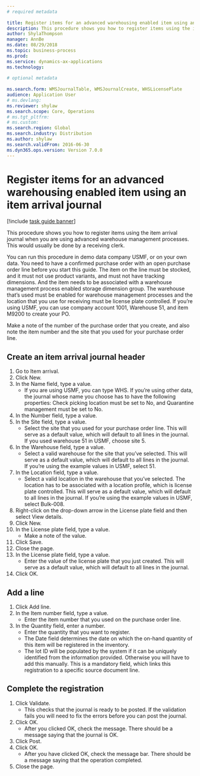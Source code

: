 ```yaml
--- 
# required metadata 
 
title: Register items for an advanced warehousing enabled item using an item arrival journal
description: This procedure shows you how to register items using the item arrival journal when you are using advanced warehouse management processes. 
author: ShylaThompson
manager: AnnBe 
ms.date: 08/29/2018
ms.topic: business-process 
ms.prod:  
ms.service: dynamics-ax-applications 
ms.technology:  
 
# optional metadata 
 
ms.search.form: WMSJournalTable, WMSJournalCreate, WHSLicensePlate   
audience: Application User 
# ms.devlang:  
ms.reviewer: shylaw
ms.search.scope: Core, Operations 
# ms.tgt_pltfrm:  
# ms.custom:  
ms.search.region: Global
ms.search.industry: Distribution
ms.author: shylaw
ms.search.validFrom: 2016-06-30 
ms.dyn365.ops.version: Version 7.0.0 
---
```

# Register items for an advanced warehousing enabled item using an item arrival journal

[!include [task guide banner](../../includes/task-guide-banner.md)]

This procedure shows you how to register items using the item arrival journal when you are using advanced warehouse management processes. This would usually be done by a receiving clerk. 

You can run this procedure in demo data company USMF, or on your own data. You need to have a confirmed purchase order with an open purchase order line before you start this guide. The item on the line must be stocked, and it must not use product variants, and must not have tracking dimensions. And the item needs to be associated with a warehouse management process enabled storage dimension group. The warehouse that’s used must be enabled for warehouse management processes and the location that you use for receiving must be license plate controlled. If you’re using USMF, you can use company account 1001, Warehouse 51, and item M9200 to create your PO. 

Make a note of the number of the purchase order that you create, and also note the item number and the site that you used for your purchase order line.


## Create an item arrival journal header
1. Go to Item arrival.
2. Click New.
3. In the Name field, type a value.
    * If you are using USMF, you can type WHS. If you’re using other data, the journal whose name you choose has to have the following properties: Check picking location must be set to No, and Quarantine management must be set to No.  
4. In the Number field, type a value.
5. In the Site field, type a value.
    * Select the site that you used for your purchase order line. This will serve as a default value, which will default to all lines in the journal. If you used warehouse 51 in USMF, choose site 5.  
6. In the Warehouse field, type a value.
    * Select a valid warehouse for the site that you’ve selected. This will serve as a default value, which will default to all lines in the journal. If you’re using the example values in USMF, select 51.  
7. In the Location field, type a value.
    * Select a valid location in the warehouse that you’ve selected. The location has to be associated with a location profile, which is license plate controlled. This will serve as a default value, which will default to all lines in the journal. If you’re using the example values in USMF, select Bulk-008.  
8. Right-click on the drop-down arrow in the License plate field and then select View details.
9. Click New.
10. In the License plate field, type a value.
    * Make a note of the value.  
11. Click Save.
12. Close the page.
13. In the License plate field, type a value.
    * Enter the value of the license plate that you just created. This will serve as a default value, which will default to all lines in the journal.  
14. Click OK.

## Add a line
1. Click Add line.
2. In the Item number field, type a value.
    * Enter the item number that you used on the purchase order line.  
3. In the Quantity field, enter a number.
    * Enter the quantity that you want to register.  
    * The Date field determines the date on which the on-hand quantity of this item will be registered in the inventory.  
    * The lot ID will be populated by the system if it can be uniquely identified from the information provided. Otherwise you will have to add this manually. This is a mandatory field, which links this registration to a specific source document line.  

## Complete the registration
1. Click Validate.
    * This checks that the journal is ready to be posted. If the validation fails you will need to fix the errors before you can post the journal.  
2. Click OK.
    * After you clicked OK, check the message. There should be a message saying that the journal is OK.  
3. Click Post.
4. Click OK.
    * After you have clicked OK, check the message bar. There should be a message saying that the operation completed.  
5. Close the page.

